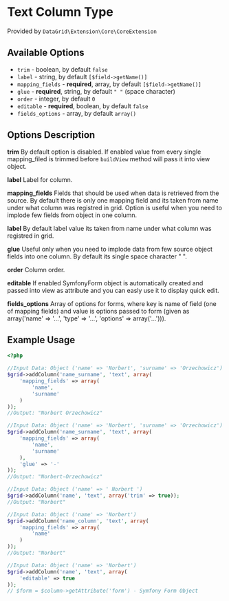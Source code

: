# Text Column Type #

Provided by ``DataGrid\Extension\Core\CoreExtension``

## Available Options ##

* ``trim`` - boolean, by default ``false``
* ``label`` - string, by default ``[$field->getName()]``
* ``mapping_fields`` - **required**, array, by default ``[$field->getName()]``
* ``glue`` - **required**, string, by default ``" "`` (space character)
* ``order`` - integer, by default ``0``
* ``editable`` - **required**, boolean, by default ``false``
* ``fields_options`` - array, by default ``array()``

## Options Description ##

**trim** By default option is disabled. If enabled value from every single mapping_filed is trimmed before ``buildView`` method will pass it into view object.

**label** Label for column. 

**mapping_fields** Fields that should be used when data is retrieved from the source. By default there is only one mapping 
field and its taken from name under what column was registred in grid. 
Option is useful when you need to implode few fields from object in one column. 

**label** By default label value its taken from name under what column was registred in grid. 

**glue** Useful only when you need to implode data from few source object fields into one column. By default its single space character " ". 

**order** Column order.

**editable** If enabled SymfonyForm object is automatically created and passed into view as attribute and you can easly use it to display quick edit.

**fields_options** Array of options for forms, where key is name of field (one of mapping fields) and value is options passed to form
(given as array('name' => '...', 'type' => '...', 'options' => array('...'))).

## Example Usage ##

``` php
<?php

//Input Data: Object ('name' => 'Norbert', 'surname' => 'Orzechowicz')
$grid->addColumn('name_surname', 'text', array(
    'mapping_fields' => array(
        'name',
        'surname'
    )
));
//Output: "Norbert Orzechowicz"

//Input Data: Object ('name' => 'Norbert', 'surname' => 'Orzechowicz')
$grid->addColumn('name_surname', 'text', array(
    'mapping_fields' => array(
        'name',
        'surname'
    ),
    'glue' => '-'
));
//Output: "Norbert-Orzechowicz"

//Input Data: Object ('name' => ' Norbert ')
$grid->addColumn('name', 'text', array('trim' => true));
//Output: "Norbert"

//Input Data: Object ('name' => 'Norbert')
$grid->addColumn('name_column', 'text', array(
    'mapping_fields' => array(
        'name'
    )
));
//Output: "Norbert"

//Input Data: Object ('name' => 'Norbert')
$grid->addColumn('name', 'text', array(
    'editable' => true
));
// $form = $column->getAttribute('form') - Symfony Form Object
```